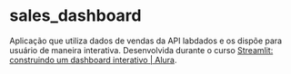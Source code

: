 # sales_dashboard
Aplicação que utiliza dados de vendas da API labdados e os dispõe para usuário de maneira interativa. Desenvolvida durante o curso 
[Streamlit: construindo um dashboard interativo | Alura](https://cursos.alura.com.br/course/streamlit-construindo-dashboard-interativo).
